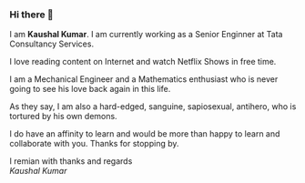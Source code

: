 <!-- <img align="right" src="https://github.com/sirkaushalkumar/sirkaushalkumar/blob/master/image.jpg" width=400px height=400px/> -->

### Hi there 👋

I am **Kaushal Kumar**. I am currently working as a Senior Enginner at Tata Consultancy Services. 

I love reading content on Internet and watch Netflix Shows in free time. 

I am a Mechanical Engineer and a Mathematics enthusiast who is never going to see his love back again in this life. 

As they say, I am also a hard-edged, sanguine, sapiosexual, antihero, who is tortured by his own demons. 

I do have an affinity to learn and would be more than happy to learn and collaborate with you. Thanks for stopping by.

I remian with thanks and regards <br/>
_Kaushal Kumar_

<!--
**sirkaushalkumar/sirkaushalkumar** is a ✨ _special_ ✨ repository because its `README.md` (this file) appears on your GitHub profile.

Here are some ideas to get you started:

- 🔭 I’m currently working on ...
- 🌱 I’m currently learning ...
- 👯 I’m looking to collaborate on ...
- 🤔 I’m looking for help with ...
- 💬 Ask me about ...
- 📫 How to reach me: ...
- 😄 Pronouns: ...
- ⚡ Fun fact: ...
-->

